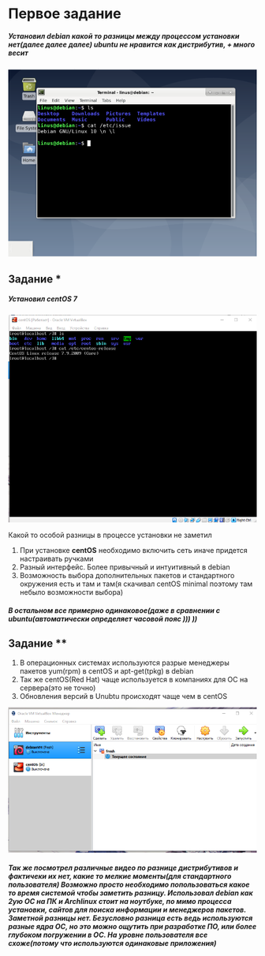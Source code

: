 # Первое задание

##### Установил **debian** какой то разницы между процессом установки нет(далее далее далее) **ubuntu** не нравится как дистрибутив, + много весит

![](./Screenshot_3.png)

## Задание *

##### Установил ***centOS*** 7

![](./Screenshot_1.png)

Какой то особой разницы в процессе установки не заметил

1. При установке **centOS** необходимо включить сеть иначе придется настраивать ручками
2. Разный интерфейс. Более привычный и интуитивный в debian
3. Возможность выбора дополнительных пакетов и стандартного окружения есть и там и там(я скачивал centOS minimal поэтому там небыло возможности выбора)

##### В остальном все примерно одинаковое(даже в сравнении с ubuntu(автоматически определяет часовой пояс ))) ))

## Задание **

1. В операционных системах используются разрые менеджеры пакетов yum(rpm) в centOS и apt-get(tpkg) в debian
2. Так же centOS(Red Hat) чаще используется в компаниях для ОС на сервера(это не точно)
3. Обновления версий в Unubtu происходят чаще чем в centOS

![](./Screenshot_4.png)

##### Так же посмотрел различные видео по разнице дистрибутивов и фактичеки их нет, какие то мелкие моменты(для стандартного пользователя) Возможно просто необходимо  попользоваться какое то время системой чтобы заметить разницу. Использовал debian как 2ую ОС на ПК и Archlinux стоит на ноутбуке, по мимо процесса установки, сайтов для поиска информации и менеджеров пакетов. Заметной разницы нет. Безусловно разница есть ведь используются разные ядра ОС, но это можно ощутить при разработке ПО, или более глубоком погружении в ОС. На уровне пользователя все схоже(потому что используются одинаковые приложения)

